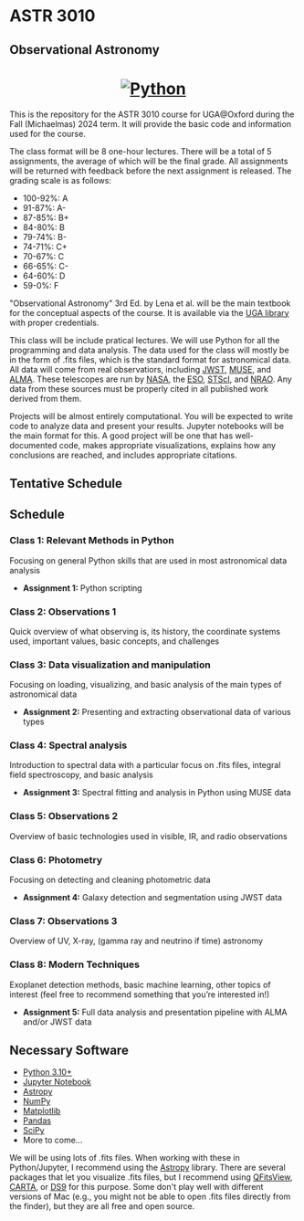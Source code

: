 # ASTR 3010
## Observational Astronomy

<h1 align="center">
  <a href="https://www.python.org/"><img alt="Python" src="https://img.shields.io/badge/-Python 3.10+-blue?style=for-the-badge&logo=python&logoColor=white"></a>
</h1>

This is the repository for the ASTR 3010 course for UGA@Oxford during the Fall (Michaelmas) 2024 term. It will provide the basic code and information used for the course.

The class format will be 8 one-hour lectures. There will be a total of 5 assignments, the average of which will be the final grade. All assignments will be returned with feedback before the next assignment is released. The grading scale is as follows:

- 100-92%: A
- 91-87%: A-
- 87-85%: B+
- 84-80%: B
- 79-74%: B-
- 74-71%: C+
- 70-67%: C
- 66-65%: C-
- 64-60%: D
- 59-0%: F

"Observational Astronomy" 3rd Ed. by Lena et al. will be the main textbook for the conceptual aspects of the course. It is available via the [UGA library](https://uga.view.usg.edu/content/enforced4/3247905-CO.180.ASTR3010.53676.20252/ObservationalAstrophysics.pdf?ou=3247905_) with proper credentials.

This class will be include pratical lectures. We will use Python for all the programming and data analysis. The data used for the class will mostly be in the form of .fits files, which is the standard format for astronomical data. All data will come from real observatiors, including [JWST](https://mast.stsci.edu/portal/Mashup/Clients/Mast/Portal.html), [MUSE](https://archive.eso.org/eso/eso_archive_main.html), and [ALMA](https://almascience.nrao.edu/aq/). These telescopes are run by [NASA](https://www.nasa.gov/), the [ESO](https://www.eso.org/public/), [STScI](https://www.stsci.edu/), and [NRAO](https://www.nrao.edu/). Any data from these sources must be properly cited in all published work derived from them.

Projects will be almost entirely computational. You will be expected to write code to analyze data and present your results. Jupyter notebooks will be the main format for this. A good project will be one that has well-documented code, makes appropriate visualizations, explains how any conclusions are reached, and includes appropriate citations.

## Tentative Schedule

<h2>Schedule</h2>

<h3>Class 1: Relevant Methods in Python</h3>
<p>Focusing on general Python skills that are used in most astronomical data analysis</p>
<ul>
  <li><strong>Assignment 1:</strong> Python scripting</li>
</ul>

<h3>Class 2: Observations 1</h3>
<p>Quick overview of what observing is, its history, the coordinate systems used, important values, basic concepts, and challenges</p>

<h3>Class 3: Data visualization and manipulation</h3>
<p>Focusing on loading, visualizing, and basic analysis of the main types of astronomical data</p>
<ul>
  <li><strong>Assignment 2:</strong> Presenting and extracting observational data of various types</li>
</ul>

<h3>Class 4: Spectral analysis</h3>
<p>Introduction to spectral data with a particular focus on .fits files, integral field spectroscopy, and basic analysis</p>
<ul>
  <li><strong>Assignment 3:</strong> Spectral fitting and analysis in Python using MUSE data</li>
</ul>

<h3>Class 5: Observations 2</h3>
<p>Overview of basic technologies used in visible, IR, and radio observations</p>

<h3>Class 6: Photometry</h3>
<p>Focusing on detecting and cleaning photometric data</p>
<ul>
  <li><strong>Assignment 4:</strong> Galaxy detection and segmentation using JWST data</li>
</ul>

<h3>Class 7: Observations 3</h3>
<p>Overview of UV, X-ray, (gamma ray and neutrino if time) astronomy</p>

<h3>Class 8: Modern Techniques</h3>
<p>Exoplanet detection methods, basic machine learning, other topics of interest (feel free to recommend something that you’re interested in!)</p>
<ul>
  <li><strong>Assignment 5:</strong> Full data analysis and presentation pipeline with ALMA and/or JWST data</li>
</ul>

## Necessary Software

- [Python 3.10+](https://www.python.org/)
- [Jupyter Notebook](https://jupyter.org/)
- [Astropy](https://www.astropy.org/)
- [NumPy](https://numpy.org/)
- [Matplotlib](https://matplotlib.org/)
- [Pandas](https://pandas.pydata.org/)
- [SciPy](https://www.scipy.org/)
- More to come...

We will be using lots of .fits files. When working with these in Python/Jupyter, I recommend using the [Astropy](https://docs.astropy.org/en/stable/io/fits/index.html) library. There are several packages that let you visualize .fits files, but I recommend using [QFitsView](https://www.mpe.mpg.de/~ott/QFitsView/), [CARTA](https://cartavis.org/), or [DS9](https://sites.google.com/cfa.harvard.edu/saoimageds9) for this purpose. Some don't play well with different versions of Mac (e.g., you might not be able to open .fits files directly from the finder), but they are all free and open source.



